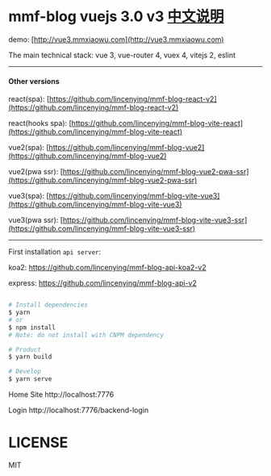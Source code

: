 # mmf-blog vuejs 3.0 v3         [中文说明](https://github.com/lincenying/mmf-blog-vite-vue3/blob/main/README_CN.md)

demo: [http://vue3.mmxiaowu.com](http://vue3.mmxiaowu.com)

The main technical stack: vue 3, vue-router 4, vuex 4, vitejs 2, eslint

---

#### Other versions

react(spa): [https://github.com/lincenying/mmf-blog-react-v2](https://github.com/lincenying/mmf-blog-react-v2)

react(hooks spa): [https://github.com/lincenying/mmf-blog-vite-react](https://github.com/lincenying/mmf-blog-vite-react)

vue2(spa): [https://github.com/lincenying/mmf-blog-vue2](https://github.com/lincenying/mmf-blog-vue2)

vue2(pwa ssr): [https://github.com/lincenying/mmf-blog-vue2-pwa-ssr](https://github.com/lincenying/mmf-blog-vue2-pwa-ssr)

vue3(spa): [https://github.com/lincenying/mmf-blog-vite-vue3](https://github.com/lincenying/mmf-blog-vite-vue3)

vue3(pwa ssr): [https://github.com/lincenying/mmf-blog-vite-vue3-ssr](https://github.com/lincenying/mmf-blog-vite-vue3-ssr)

---

First installation `api server`:

koa2: https://github.com/lincenying/mmf-blog-api-koa2-v2

express: https://github.com/lincenying/mmf-blog-api-v2

```bash

# Install dependencies
$ yarn
# or
$ npm install
# Note: do not install with CNPM dependency

# Product
$ yarn build

# Develop
$ yarn serve
```

Home Site
http://localhost:7776

Login
http://localhost:7776/backend-login

# LICENSE

MIT
